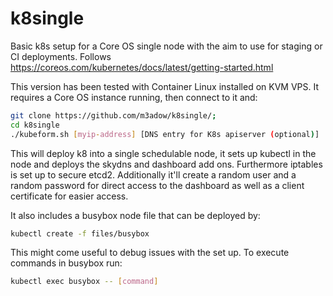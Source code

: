 # k8single

Basic k8s setup for a Core OS single node with the aim to use for staging or CI deployments. Follows https://coreos.com/kubernetes/docs/latest/getting-started.html

This version has been tested with Container Linux installed on KVM VPS. It requires a Core OS instance running, then connect to it and:

```bash
git clone https://github.com/m3adow/k8single/; 
cd k8single
./kubeform.sh [myip-address] [DNS entry for K8s apiserver (optional)]
```

This will deploy k8 into a single schedulable node, it sets up kubectl in the node and deploys the skydns and dashboard add ons. Furthermore iptables is set up to secure etcd2.
Additionally it'll create a random user and a random password for direct access to the dashboard as well as a client certificate for easier access.

It also includes a busybox node file that can be deployed by:
```bash
kubectl create -f files/busybox
```

This might come useful to debug issues with the set up. To execute commands in busybox run:
```bash
kubectl exec busybox -- [command]
```
